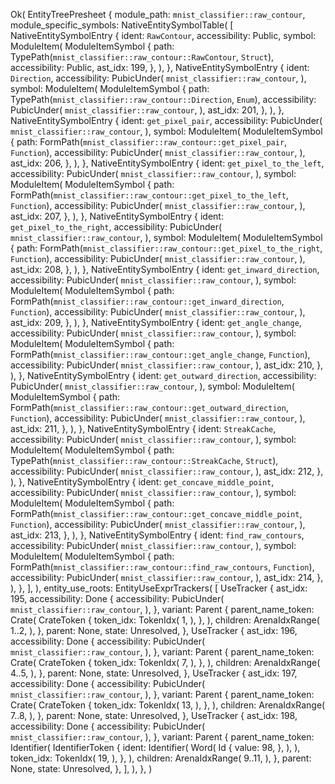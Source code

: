 Ok(
    EntityTreePresheet {
        module_path: `mnist_classifier::raw_contour`,
        module_specific_symbols: NativeEntitySymbolTable(
            [
                NativeEntitySymbolEntry {
                    ident: `RawContour`,
                    accessibility: Public,
                    symbol: ModuleItem(
                        ModuleItemSymbol {
                            path: TypePath(`mnist_classifier::raw_contour::RawContour`, `Struct`),
                            accessibility: Public,
                            ast_idx: 199,
                        },
                    ),
                },
                NativeEntitySymbolEntry {
                    ident: `Direction`,
                    accessibility: PubicUnder(
                        `mnist_classifier::raw_contour`,
                    ),
                    symbol: ModuleItem(
                        ModuleItemSymbol {
                            path: TypePath(`mnist_classifier::raw_contour::Direction`, `Enum`),
                            accessibility: PubicUnder(
                                `mnist_classifier::raw_contour`,
                            ),
                            ast_idx: 201,
                        },
                    ),
                },
                NativeEntitySymbolEntry {
                    ident: `get_pixel_pair`,
                    accessibility: PubicUnder(
                        `mnist_classifier::raw_contour`,
                    ),
                    symbol: ModuleItem(
                        ModuleItemSymbol {
                            path: FormPath(`mnist_classifier::raw_contour::get_pixel_pair`, `Function`),
                            accessibility: PubicUnder(
                                `mnist_classifier::raw_contour`,
                            ),
                            ast_idx: 206,
                        },
                    ),
                },
                NativeEntitySymbolEntry {
                    ident: `get_pixel_to_the_left`,
                    accessibility: PubicUnder(
                        `mnist_classifier::raw_contour`,
                    ),
                    symbol: ModuleItem(
                        ModuleItemSymbol {
                            path: FormPath(`mnist_classifier::raw_contour::get_pixel_to_the_left`, `Function`),
                            accessibility: PubicUnder(
                                `mnist_classifier::raw_contour`,
                            ),
                            ast_idx: 207,
                        },
                    ),
                },
                NativeEntitySymbolEntry {
                    ident: `get_pixel_to_the_right`,
                    accessibility: PubicUnder(
                        `mnist_classifier::raw_contour`,
                    ),
                    symbol: ModuleItem(
                        ModuleItemSymbol {
                            path: FormPath(`mnist_classifier::raw_contour::get_pixel_to_the_right`, `Function`),
                            accessibility: PubicUnder(
                                `mnist_classifier::raw_contour`,
                            ),
                            ast_idx: 208,
                        },
                    ),
                },
                NativeEntitySymbolEntry {
                    ident: `get_inward_direction`,
                    accessibility: PubicUnder(
                        `mnist_classifier::raw_contour`,
                    ),
                    symbol: ModuleItem(
                        ModuleItemSymbol {
                            path: FormPath(`mnist_classifier::raw_contour::get_inward_direction`, `Function`),
                            accessibility: PubicUnder(
                                `mnist_classifier::raw_contour`,
                            ),
                            ast_idx: 209,
                        },
                    ),
                },
                NativeEntitySymbolEntry {
                    ident: `get_angle_change`,
                    accessibility: PubicUnder(
                        `mnist_classifier::raw_contour`,
                    ),
                    symbol: ModuleItem(
                        ModuleItemSymbol {
                            path: FormPath(`mnist_classifier::raw_contour::get_angle_change`, `Function`),
                            accessibility: PubicUnder(
                                `mnist_classifier::raw_contour`,
                            ),
                            ast_idx: 210,
                        },
                    ),
                },
                NativeEntitySymbolEntry {
                    ident: `get_outward_direction`,
                    accessibility: PubicUnder(
                        `mnist_classifier::raw_contour`,
                    ),
                    symbol: ModuleItem(
                        ModuleItemSymbol {
                            path: FormPath(`mnist_classifier::raw_contour::get_outward_direction`, `Function`),
                            accessibility: PubicUnder(
                                `mnist_classifier::raw_contour`,
                            ),
                            ast_idx: 211,
                        },
                    ),
                },
                NativeEntitySymbolEntry {
                    ident: `StreakCache`,
                    accessibility: PubicUnder(
                        `mnist_classifier::raw_contour`,
                    ),
                    symbol: ModuleItem(
                        ModuleItemSymbol {
                            path: TypePath(`mnist_classifier::raw_contour::StreakCache`, `Struct`),
                            accessibility: PubicUnder(
                                `mnist_classifier::raw_contour`,
                            ),
                            ast_idx: 212,
                        },
                    ),
                },
                NativeEntitySymbolEntry {
                    ident: `get_concave_middle_point`,
                    accessibility: PubicUnder(
                        `mnist_classifier::raw_contour`,
                    ),
                    symbol: ModuleItem(
                        ModuleItemSymbol {
                            path: FormPath(`mnist_classifier::raw_contour::get_concave_middle_point`, `Function`),
                            accessibility: PubicUnder(
                                `mnist_classifier::raw_contour`,
                            ),
                            ast_idx: 213,
                        },
                    ),
                },
                NativeEntitySymbolEntry {
                    ident: `find_raw_contours`,
                    accessibility: PubicUnder(
                        `mnist_classifier::raw_contour`,
                    ),
                    symbol: ModuleItem(
                        ModuleItemSymbol {
                            path: FormPath(`mnist_classifier::raw_contour::find_raw_contours`, `Function`),
                            accessibility: PubicUnder(
                                `mnist_classifier::raw_contour`,
                            ),
                            ast_idx: 214,
                        },
                    ),
                },
            ],
        ),
        entity_use_roots: EntityUseExprTrackers(
            [
                UseTracker {
                    ast_idx: 195,
                    accessibility: Done {
                        accessibility: PubicUnder(
                            `mnist_classifier::raw_contour`,
                        ),
                    },
                    variant: Parent {
                        parent_name_token: Crate(
                            CrateToken {
                                token_idx: TokenIdx(
                                    1,
                                ),
                            },
                        ),
                        children: ArenaIdxRange(
                            1..2,
                        ),
                    },
                    parent: None,
                    state: Unresolved,
                },
                UseTracker {
                    ast_idx: 196,
                    accessibility: Done {
                        accessibility: PubicUnder(
                            `mnist_classifier::raw_contour`,
                        ),
                    },
                    variant: Parent {
                        parent_name_token: Crate(
                            CrateToken {
                                token_idx: TokenIdx(
                                    7,
                                ),
                            },
                        ),
                        children: ArenaIdxRange(
                            4..5,
                        ),
                    },
                    parent: None,
                    state: Unresolved,
                },
                UseTracker {
                    ast_idx: 197,
                    accessibility: Done {
                        accessibility: PubicUnder(
                            `mnist_classifier::raw_contour`,
                        ),
                    },
                    variant: Parent {
                        parent_name_token: Crate(
                            CrateToken {
                                token_idx: TokenIdx(
                                    13,
                                ),
                            },
                        ),
                        children: ArenaIdxRange(
                            7..8,
                        ),
                    },
                    parent: None,
                    state: Unresolved,
                },
                UseTracker {
                    ast_idx: 198,
                    accessibility: Done {
                        accessibility: PubicUnder(
                            `mnist_classifier::raw_contour`,
                        ),
                    },
                    variant: Parent {
                        parent_name_token: Identifier(
                            IdentifierToken {
                                ident: Identifier(
                                    Word(
                                        Id {
                                            value: 98,
                                        },
                                    ),
                                ),
                                token_idx: TokenIdx(
                                    19,
                                ),
                            },
                        ),
                        children: ArenaIdxRange(
                            9..11,
                        ),
                    },
                    parent: None,
                    state: Unresolved,
                },
            ],
        ),
    },
)